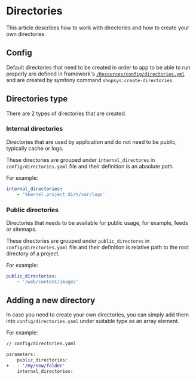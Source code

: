 # Directories

This article describes how to work with directories and how to create your own directories.

## Config

Default directories that need to be created in order to app to be able to run properly are defined in framework's [`/Resources/config/directories.yml`](https://github.com/shopsys/shopsys/blob/master/packages/framework/src/Resources/config/directories.yml) and are created by symfony command `shopsys:create-directories`.

## Directories type

There are 2 types of directories that are created.

### Internal directories

Directories that are used by application and do not need to be public, typically cache or logs.

These directories are grouped under `internal_directores` in `config/directories.yaml` file and their definition is an absolute path.

For example:

```yaml
internal_directories:
    - '%kernel.project_dir%/var/logs'
```

### Public directories

Directories that needs to be available for public usage, for example, feeds or sitemaps.

These directories are grouped under `public_directores` in `config/directories.yaml` file and their definition is relative path to the root directory of a project.

For example:

```yaml
public_directories:
    - '/web/content/images'
```

## Adding a new directory

In case you need to create your own directories, you can simply add them into `config/directories.yaml` under suitable type as an array element.

For example:

```diff
// config/directories.yaml

parameters:
    public_directories:
+   - '/my/new/folder'
    internal_directories:
```
